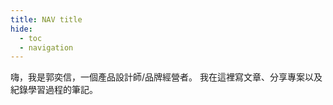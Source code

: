 ```yaml
---
title: NAV title
hide:
  - toc
  - navigation
---
```


嗨，我是郭奕信，一個產品設計師/品牌經營者。
我在這裡寫文章、分享專案以及紀錄學習過程的筆記。